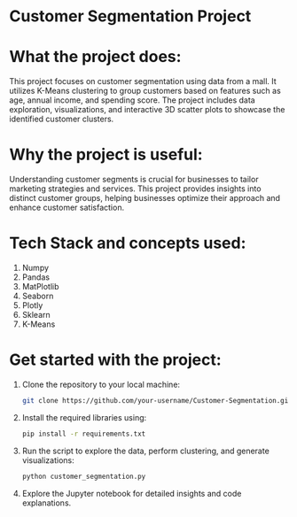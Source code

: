 # Customer Segmentation Project

# What the project does:
This project focuses on customer segmentation using data from a mall. It utilizes K-Means clustering to group customers based on features such as age, annual income, and spending score. The project includes data exploration, visualizations, and interactive 3D scatter plots to showcase the identified customer clusters.

# Why the project is useful:
Understanding customer segments is crucial for businesses to tailor marketing strategies and services. This project provides insights into distinct customer groups, helping businesses optimize their approach and enhance customer satisfaction.

# Tech Stack and concepts used:
1. Numpy
2. Pandas
3. MatPlotlib
4. Seaborn
5. Plotly
6. Sklearn
7. K-Means
   
# Get started with the project:
1. Clone the repository to your local machine:
   ```bash
   git clone https://github.com/your-username/Customer-Segmentation.git
2. Install the required libraries using:
   ```bash
   pip install -r requirements.txt
3. Run the script to explore the data, perform clustering, and generate visualizations:
   ```bash
   python customer_segmentation.py
4. Explore the Jupyter notebook for detailed insights and code explanations.


